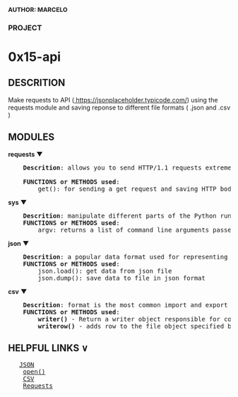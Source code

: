 ### <small>AUTHOR: MARCELO</small>
### PROJECT
<h1>0x15-api</h1>

## DESCRITION
<p>Make requests to API (<a href="https://jsonplaceholder.typicode.com/">
https://jsonplaceholder.typicode.com/</a>) using the requests module and saving reponse to different file formats ( .json and .csv )</p>

## MODULES
<b>requests</b> &#9660;
<pre>
	<b>Descrition</b>: allows you to send HTTP/1.1 requests extremely easily

	<b>FUNCTIONS or METHODS used</b>: 
		get(): for sending a get request and saving HTTP body response
</pre>

<b>sys</b> &#9660;
<pre>
	<b>Descrition</b>: manipulate different parts of the Python runtime environment.
	<b>FUNCTIONS or METHODS used</b>:
		argv: returns a list of command line arguments passed to a Python script.
</pre>

<b>json</b> &#9660;
<pre>
	<b>Descrition</b>: a popular data format used for representing structured data.
	<b>FUNCTIONS or METHODS used</b>:
		json.load(): get data from json file
		json.dump(): save data to file in json format
</pre>

<b>csv</b> &#9660;
<pre>
	<b>Descrition</b>: format is the most common import and export format for spreadsheets and databases.
	<b>FUNCTIONS or METHODS used</b>:
		<b>writer()</b> - Return a writer object responsible for converting the user’s data into delimited strings on the given file-like object. csvfile can be any object with a write() method
		<b>writerow()</b> - adds row to the file object specified by writer
</pre>

## HELPFUL LINKS &#8744;
<pre>	<a  href="https://www.programiz.com/python-programming/json">JSON</a>
	<a  href="https://www.programiz.com/python-programming/methods/built-in/open">open()</a>
	<a  href="https://docs.python.org/3/library/csv.html">CSV</a>
	<a  href="https://requests.readthedocs.io/en/master/">Requests</a>
</pre>
